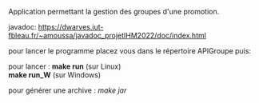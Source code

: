 Application permettant la gestion des groupes d'une promotion.  

javadoc: https://dwarves.iut-fbleau.fr/~amoussa/javadoc_projetIHM2022/doc/index.html  

pour lancer le programme placez vous dans le répertoire APIGroupe puis:  

pour lancer : **make run** (sur Linux)  
                 **make run_W** (sur Windows)

pour générer une archive : _make jar_

